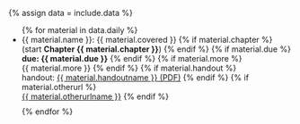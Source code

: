 {% assign data = include.data %}

<ul>
{% for material in data.daily %}
<li style=" margin-bottom: 10px;"> {{ material.name }}: {{ material.covered }}
    {% if material.chapter %}
        <br>(start <b>Chapter {{ material.chapter }}</b>)
    {% endif %}
    {% if material.due %}
        <br><b>due: {{ material.due }}</b>
    {% endif %}
    {% if material.more %}
        <br>{{ material.more }}
    {% endif %}
    {% if material.handout %}
        <br>handout: <a href="{{ data.home }}/{{ material.handout }}">{{ material.handoutname }} (PDF)</a>
    {% endif %}
    {% if material.otherurl %}
        <br><a href="{{ material.otherurl }}">{{ material.otherurlname }}</a>
    {% endif %}
</li>
{% endfor %}
</ul>
